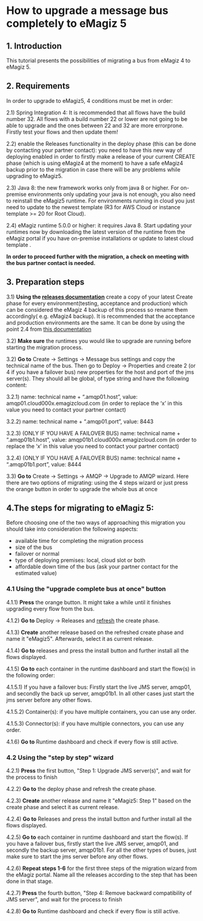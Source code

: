 # How to upgrade a message bus completely to eMagiz 5 

## 1. Introduction

This tutorial presents the possibilities of migrating a bus from eMagiz 4 to eMagiz 5.


## 2. Requirements

In order to upgrade to eMagiz5, 4 conditions must be met in order:

2.1) Spring Integration 4: It is recommended that all flows have the build number 32. All flows with a build number 22 or lower are not going to be able to upgrade and the ones between 22 and 32 are more errorprone. Firstly test your flows and then update them!

2.2) enable the Releases functionality in the deploy phase (this can be done by contacting your partner contact): you need to have this new way of deploying enabled in order to firstly make a release of your current CREATE phase (which is using eMagiz4  at the moment) to have a safe eMagiz4 backup prior to the migration in case there will be any problems while upgrading to eMagiz5.

2.3) Java 8: the new framework works only from java 8 or higher. For on-premise environments only updating your java is not enough, you also need to reinstall the eMagiz5 runtime. For environments running in cloud you just need to update to the newest template (R3 for AWS Cloud or instance template >= 20 for Root Cloud).

2.4) eMagiz runtime 5.0.0 or higher: it requires Java 8. Start updating your runtimes now by downloading the latest version of the runtime from the eMagiz portal if you have on-premise installations or update to latest cloud template .

  **In order to proceed further with the migration, a check on meeting with the bus partner contact is needed.**
 

## 3. Preparation steps 

3.1) **Using the [releases documentation](https://github.com/emagiz/emdocs/blob/master/howto/deploy-releases.md)** create a copy of your latest Create phase for every environment(testing, acceptance and production) which can be considered the eMagiz 4 backup of this process so rename them accordingly( e.g. eMagiz4 backup). It is recommended that the acceptance and production environments are the same. It can be done by using the point 2.4 from  [this documentation](https://github.com/emagiz/emdocs/blob/master/howto/deploy-releases.md)

3.2) **Make sure** the runtimes you would like to upgrade are running before starting the migration process.

3.2) **Go to** Create -> Settings -> Message bus settings and copy the technical name of the bus. Then go to Deploy -> Properties and create 2 (or 4 if you have a failover bus) new properties for the host and port of the jms server(s). They should all be global, of type string and have the following content:

3.2.1) name: technical name + “.amqp01.host”, value: amqp01.cloud000x.emagizcloud.com (in order to replace the ‘x’ in this value you need to contact your partner contact)

3.2.2) name: technical name + “.amqp01.port”, value: 8443
 
3.2.3) (ONLY IF YOU HAVE A FAILOVER BUS) name: technical name + “.amqp01b1.host”, value: amqp01b1.cloud000x.emagizcloud.com (in order to replace the ‘x’ in this value you need to contact your partner contact)

3.2.4) (ONLY IF YOU HAVE A FAILOVER BUS) name: technical name + “.amqp01b1.port”, value: 8444


3.3) **Go to** Create -> Settings -> AMQP -> Upgrade to AMQP wizard. Here there are two options of migrating: using the 4 steps wizard or just press the orange button in order to upgrade the whole bus at once 


## 4.The steps for migrating to eMagiz 5: 

Before choosing one of the two ways of approaching this migration you should take into consideration the following aspects: 

- available time for completing the migration process
- size of the bus
- failover or normal 
- type of deploying premises: local, cloud slot or both
- affordable down time of the bus (ask your partner contact for the estimated value)

### 4.1 Using the "upgrade complete bus at once" button

4.1.1) **Press** the orange button. It might take a while until it finishes upgrading every flow from the bus. 

4.1.2) **Go to** Deploy -> Releases and [refresh](https://github.com/emagiz/emdocs/blob/master/howto/deploy-releases.md) the create phase. 

4.1.3) **Create** another release based on the refreshed create phase and name it "eMagiz5". Afterwards, select it as current release.

4.1.4) **Go to** releases and press the install button and further install all the flows displayed.  

4.1.5) **Go to** each container in the runtime dashboard and start the flow(s) in the following order:

4.1.5.1) If you have a failover bus: Firstly start the live JMS server, amqp01, and secondly the back up server, amqp01b1. In all other cases just start the jms server before any other flows.

4.1.5.2) Container(s): if you have multiple containers, you can use any order.

4.1.5.3) Connector(s): if you have multiple connectors, you can use any order.

4.1.6) **Go to** Runtime dashboard and check if every flow is still active.

### 4.2 Using the "step by step" wizard 

4.2.1) **Press** the first button, "Step 1: Upgrade JMS server(s)", and wait for the process to finish

4.2.2) **Go to** the deploy phase and refresh the create phase. 

4.2.3) **Create** another release and name it "eMagiz5: Step 1" based on the create phase and select it as current release.

4.2.4) **Go to** Releases and press the install button and further install all the flows displayed.

4.2.5) **Go to** each container in runtime dashboard and start the flow(s). If you have a failover bus, firstly start the live JMS server, amqp01, and secondly the backup server, amqp01b1. For all the other types of buses, just make sure to start the jms server before any other flows.

4.2.6) **Repeat steps 1-6** for the first three steps of the migration wizard from the eMagiz portal. Name all the releases according to 
the step that has been done in that stage.

4.2.7) **Press** the fourth button, "Step 4: Remove backward compatibility of JMS server", and wait for the process to finish

4.2.8) **Go to** Runtime dashboard and check if every flow is still active.

